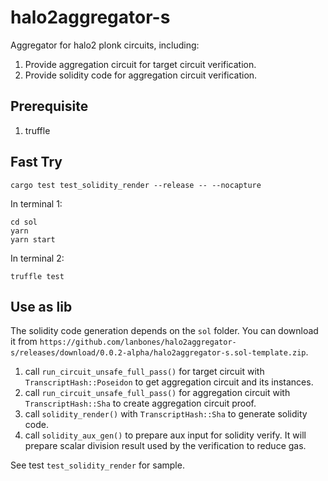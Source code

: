 # halo2aggregator-s

Aggregator for halo2 plonk circuits, including:
1. Provide aggregation circuit for target circuit verification.
2. Provide solidity code for aggregation circuit verification.

## Prerequisite
1. truffle

## Fast Try
```
cargo test test_solidity_render --release -- --nocapture
```

In terminal 1:
```
cd sol
yarn
yarn start
```

In terminal 2:
```
truffle test
```

## Use as lib
The solidity code generation depends on the `sol` folder. You can download it from `https://github.com/lanbones/halo2aggregator-s/releases/download/0.0.2-alpha/halo2aggregator-s.sol-template.zip`.

1. call `run_circuit_unsafe_full_pass()` for target circuit with `TranscriptHash::Poseidon` to get aggregation circuit and its instances.
2. call `run_circuit_unsafe_full_pass()` for aggregation circuit with `TranscriptHash::Sha` to create aggregation circuit proof.
3. call `solidity_render()` with `TranscriptHash::Sha` to generate solidity code.
4. call `solidity_aux_gen()` to prepare aux input for solidity verify. It will prepare scalar division result used by the verification to reduce gas.

See test `test_solidity_render` for sample.
